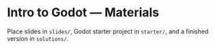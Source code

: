 # Intro to Godot — Materials

Place slides in `slides/`, Godot starter project in `starter/`, and a finished version in `solutions/`.
